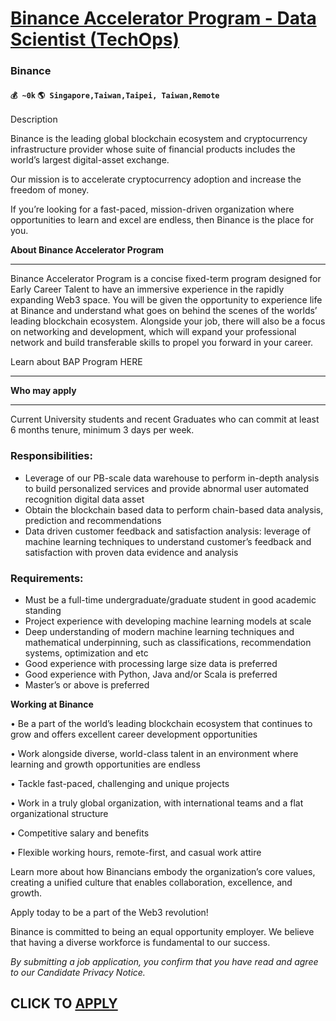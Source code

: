 # [Binance Accelerator Program - Data Scientist (TechOps)](https://www.remotewlb.com/apply/binance-accelerator-program-data-scientist-techops-79524)  
### Binance  
#### `💰 ~0k` `🌎 Singapore,Taiwan,Taipei, Taiwan,Remote`  

Description

Binance is the leading global blockchain ecosystem and cryptocurrency infrastructure provider whose suite of financial products includes the world’s largest digital-asset exchange.

Our mission is to accelerate cryptocurrency adoption and increase the freedom of money.

  

If you’re looking for a fast-paced, mission-driven organization where opportunities to learn and excel are endless, then Binance is the place for you.

  

 **About Binance Accelerator Program**

 ****

Binance Accelerator Program is a concise fixed-term program designed for Early Career Talent to have an immersive experience in the rapidly expanding Web3 space. You will be given the opportunity to experience life at Binance and understand what goes on behind the scenes of the worlds’ leading blockchain ecosystem. Alongside your job, there will also be a focus on networking and development, which will expand your professional network and build transferable skills to propel you forward in your career.

  

Learn about BAP Program HERE

 ****

**Who may apply**

 ****

Current University students and recent Graduates who can commit at least 6 months tenure, minimum 3 days per week.

### Responsibilities:

  * Leverage of our PB-scale data warehouse to perform in-depth analysis to build personalized services and provide abnormal user automated recognition digital data asset
  * Obtain the blockchain based data to perform chain-based data analysis, prediction and recommendations 
  * Data driven customer feedback and satisfaction analysis: leverage of machine learning techniques to understand customer’s feedback and satisfaction with proven data evidence and analysis

### Requirements:

  * Must be a full-time undergraduate/graduate student in good academic standing
  * Project experience with developing machine learning models at scale
  * Deep understanding of modern machine learning techniques and mathematical underpinning, such as classifications, recommendation systems, optimization and etc
  * Good experience with processing large size data is preferred
  * Good experience with Python, Java and/or Scala is preferred
  * Master’s or above is preferred 

**Working at Binance**

• Be a part of the world’s leading blockchain ecosystem that continues to grow and offers excellent career development opportunities

• Work alongside diverse, world-class talent in an environment where learning and growth opportunities are endless

• Tackle fast-paced, challenging and unique projects

• Work in a truly global organization, with international teams and a flat organizational structure

• Competitive salary and benefits

• Flexible working hours, remote-first, and casual work attire

  

Learn more about how Binancians embody the organization’s core values, creating a unified culture that enables collaboration, excellence, and growth.

  

Apply today to be a part of the Web3 revolution!

  

Binance is committed to being an equal opportunity employer. We believe that having a diverse workforce is fundamental to our success.

  

_By submitting a job application, you confirm that you have read and agree to our Candidate Privacy Notice._

  
## CLICK TO [APPLY](https://www.remotewlb.com/apply/binance-accelerator-program-data-scientist-techops-79524)

